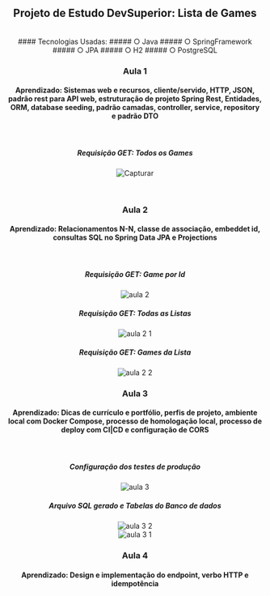 <div align="center">

## Projeto de Estudo DevSuperior: Lista de Games
<br>
#### Tecnologias Usadas:
##### ○ Java
##### ○ SpringFramework
##### ○ JPA
##### ○ H2
##### ○ PostgreSQL

<br>

### Aula 1
#### Aprendizado: Sistemas web e recursos, cliente/servido, HTTP, JSON, padrão rest para API web, estruturação de projeto Spring Rest, Entidades, ORM, database seeding, padrão camadas, controller, service, repository e padrão DTO  
<br>

#####   Requisição GET: Todos os Games 
![Capturar](https://github.com/LucasCagnini13/dslist/assets/92214422/b1b5a2b8-7b1f-436f-9f05-4b1edb886862)

<br>

### Aula 2
#### Aprendizado: Relacionamentos N-N, classe de associação, embeddet id, consultas SQL no Spring Data JPA e Projections
<br>

#####   Requisição GET: Game por Id 
![aula 2](https://github.com/LucasCagnini13/dslist/assets/92214422/f19bcafa-5bc4-4fc9-b034-9fd944bf86c6)
<br>

#####   Requisição GET: Todas as Listas 
![aula 2 1](https://github.com/LucasCagnini13/dslist/assets/92214422/11276d32-45b9-4eb5-b792-f74f481183e6)
<br>

#####   Requisição GET: Games da Lista
![aula 2 2](https://github.com/LucasCagnini13/dslist/assets/92214422/613a75a2-c768-4529-957a-a795551c1e56)
<br>

### Aula 3
#### Aprendizado: Dicas de currículo e portfólio, perfis de projeto, ambiente local com Docker Compose, processo de homologação local, processo de deploy com CI|CD e configuração de CORS
<br>

#####   Configuração dos testes de produção
![aula 3](https://github.com/LucasCagnini13/dslist/assets/92214422/aab51804-6473-428b-8c19-08009a0ec756)
<br>

#####   Arquivo SQL gerado e Tabelas do Banco de dados
![aula 3 2](https://github.com/LucasCagnini13/dslist/assets/92214422/7284201d-2581-4f0e-b807-ee9ff799e092)
<br>
![aula 3 1](https://github.com/LucasCagnini13/dslist/assets/92214422/36b757d4-f2d5-4cb9-81f3-047b5a22e76c)
<br>

### Aula 4
#### Aprendizado: Design e implementação do endpoint, verbo HTTP e idempotência  
<br>



<div/>
